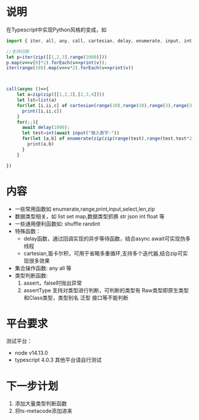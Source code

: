 # 说明
在Typescript中实现Python风格的变成，如
```ts
import { iter, all, any, call, cartesian, delay, enumerate, input, int, list, print, range, zip } from './lib';

//支持切断
let p=iter(zip([[1,2,3],range(1000)]))
p.map(v=>v[0]*2).forEach(v=>print(v));
iter(range(10)).map(v=>v*2).forEach(v=>print(v))



call(async ()=>{
    let a=zip(zip([[1,2,3],[2,3,4]]))
    let lst=list(a)
    for(let [i,ii,c] of cartesian(range(10),range(10),range(3),range(3))){
      print([i,ii,c])
    }
    for(;;){
      await delay(1000);
      let test=int(await input("输入数字:"))
      for(let [a,b] of enumerate(zip(zip(range(test),range(test,test*2)))) ){
        print(a,b)
      }
    }

})

```
  
# 内容
* 一些常用函数如 enumerate,range,print,input,select,len,zip
* 数据类型相关，如 list set map,数据类型抓换 str json int float 等
* 一些通用便利函数如: shuffle randint 
* 特殊函数：
  * delay函数，通过回调实现的异步等待函数，结合async await可实现伪多线程
  * cartesian,笛卡尔积，可用于省略多重循环,支持多个迭代器,结合zip可实现很多效果
* 集合操作函数: any all 等
* 类型判断函数:
  1. assert，false时抛出异常
  2. assertType 支持对类型进行判断，可判断的类型有 Raw类型即原生类型和Class类型，类型别名 泛型 接口等不能判断
# 平台要求
测试平台：
* node v14.13.0
* typescript 4.0.3
其他平台请自行测试
# 下一步计划
1. 添加大量类型判断函数
2. 将ts-metacode添加进来